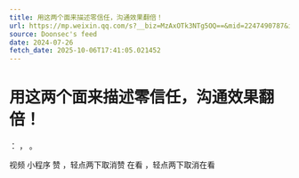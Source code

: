 ```yaml
---
title: 用这两个面来描述零信任，沟通效果翻倍！
url: https://mp.weixin.qq.com/s?__biz=MzAxOTk3NTg5OQ==&mid=2247490787&idx=1&sn=37814e81a9747b62a96312a44c2ab3c9
source: Doonsec's feed
date: 2024-07-26
fetch_date: 2025-10-06T17:41:05.021452
---
```


# 用这两个面来描述零信任，沟通效果翻倍！

：
，
。

视频
小程序
赞
，轻点两下取消赞
在看
，轻点两下取消在看